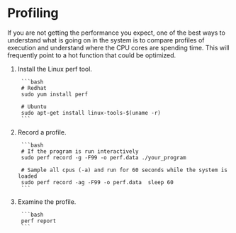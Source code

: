 # Profiling

If you are not getting the performance you expect, one of the best ways to understand what is
going on in the system is to compare profiles of execution and understand where the CPU cores are
spending time. This will frequently point to a hot function that could be optimized. 

1. Install the Linux perf tool.

        ```bash
        # Redhat
        sudo yum install perf

        # Ubuntu
        sudo apt-get install linux-tools-$(uname -r)
        ```

2. Record a profile.

        ```bash
        # If the program is run interactively
        sudo perf record -g -F99 -o perf.data ./your_program

        # Sample all cpus (-a) and run for 60 seconds while the system is loaded
        sudo perf record -ag -F99 -o perf.data  sleep 60
        ```

3. Examine the profile.

        ```bash
        perf report
        ```
